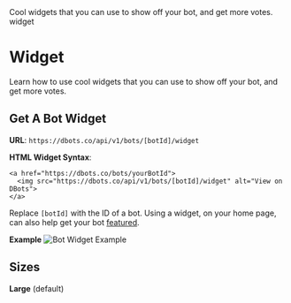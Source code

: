 <title>Widget</title>
<description>Cool widgets that you can use to show off your bot, and get more votes.</description>
<url>widget</url>

# Widget
Learn how to use cool widgets that you can use to show off your bot, and get more votes.

## Get A Bot Widget
**URL**: `https://dbots.co/api/v1/bots/[botId]/widget`

**HTML Widget Syntax**:
```
<a href="https://dbots.co/bots/yourBotId">
  <img src="https://dbots.co/api/v1/bots/[botId]/widget" alt="View on DBots">
</a>
```

Replace `[botId]` with the ID of a bot.
Using a widget, on your home page, can also help get your bot [featured](/docs/get-featured).

**Example**
![Bot Widget Example](/api/v1/bots/525935335918665760/widget)

## Sizes
**Large** (default)